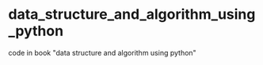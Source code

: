 data_structure_and_algorithm_using_python
=========================================

code in book "data structure and algorithm using python"
